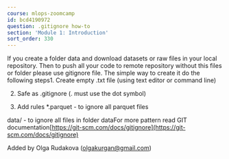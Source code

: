 ```yaml
---
course: mlops-zoomcamp
id: bcd4190972
question: .gitignore how-to
section: 'Module 1: Introduction'
sort_order: 330
---
```


If you create a folder data and download datasets or raw files in your local repository. Then to push all your code to remote repository without this files or folder please use gitignore file. The simple way to create it do the following steps1. Create empty .txt file (using text editor or command line)

2. Safe as .gitignore (. must use the dot symbol)

3. Add rules *.parquet - to ignore all parquet files

data/ - to ignore all files in folder dataFor more pattern read GIT documentation[https://git-scm.com/docs/gitignore](https://git-scm.com/docs/gitignore)

Added by Olga Rudakova (olgakurgan@gmail.com)

